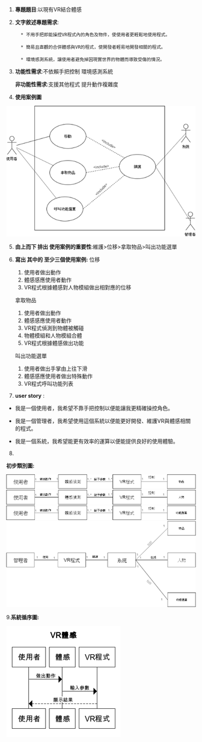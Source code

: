 
1. **專題題目**:以現有VR結合體感 
2. **文字敘述專題需求**:

         * 不用手把即能操控VR程式內的角色及物件，使使用者更輕鬆地使用程式。
         
         * 簡易且直觀的合併體感與VR的程式，使開發者輕易地開發相關的程式。
         
         * 環境感測系統，讓使用者避免掉因現實世界的物體而導致受傷的情況。
3. **功能性需求**:不依賴手把控制 環境感測系統

   **非功能性需求**:支援其他程式 提升動作複雜度
4. **使用案例圖**

![test2](test2.png)

5. **由上而下 排出 使用案例的重要性**:維護>位移>拿取物品>叫出功能選單
6. **寫出 其中的 至少三個使用案例:**
   位移
   1. 使用者做出動作
   2. 體感感應使用者動作
   3. VR程式根據體感對人物模組做出相對應的位移
   
   拿取物品
   1. 使用者做出動作
   2. 體感感應使用者動作
   3. VR程式偵測到物體被觸碰
   4. 物體模組和人物模組合體
   5. VR程式根據體感做出功能
   
   叫出功能選單
   1. 使用者做出手掌由上往下滑
   2. 體感感應使用者做出特殊動作
   3. VR程式呼叫功能列表
   
7. **user story** :

* 我是一個使用者，我希望不靠手把控制以便能讓我更精確操控角色。

* 我是一個管理者，我希望使用這個系統以便能更好開發、維護VR與體感相關的程式。
                   
* 我是一個系統，我希望能更有效率的運算以便能提供良好的使用體驗。

8.
**初步類別圖:**

![object](object.png)
![avatar](avatar.png)
![option](option.png)
![maintance](maintance.png)

9.**系統循序圖:**

![system1](system1.png)
